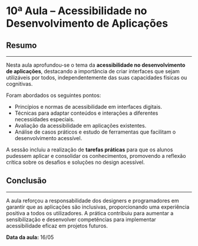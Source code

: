 # 10ª Aula – Acessibilidade no Desenvolvimento de Aplicações

## Resumo

---

Nesta aula aprofundou-se o tema da **acessibilidade no desenvolvimento de aplicações**, destacando a importância de criar interfaces que sejam utilizáveis por todos, independentemente das suas capacidades físicas ou cognitivas.

Foram abordados os seguintes pontos:

- Princípios e normas de acessibilidade em interfaces digitais.
- Técnicas para adaptar conteúdos e interações a diferentes necessidades especiais.
- Avaliação da acessibilidade em aplicações existentes.
- Análise de casos práticos e estudo de ferramentas que facilitam o desenvolvimento acessível.

A sessão incluiu a realização de **tarefas práticas** para que os alunos pudessem aplicar e consolidar os conhecimentos, promovendo a reflexão crítica sobre os desafios e soluções no design acessível.

## Conclusão

---

A aula reforçou a responsabilidade dos designers e programadores em garantir que as aplicações são inclusivas, proporcionando uma experiência positiva a todos os utilizadores. A prática contribuiu para aumentar a sensibilização e desenvolver competências para implementar acessibilidade eficaz em projetos futuros.

**Data da aula:** 16/05
